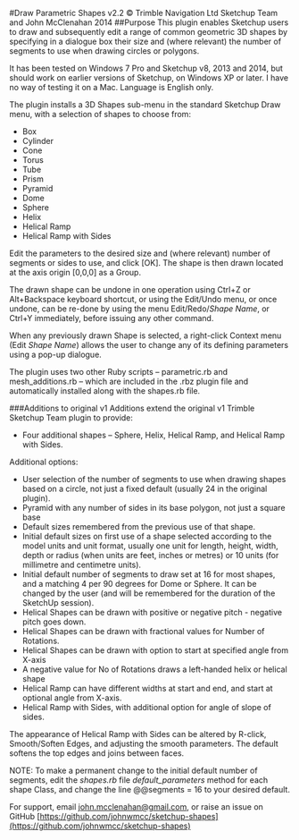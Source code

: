 #Draw Parametric Shapes v2.2
© Trimble Navigation Ltd Sketchup Team and John McClenahan 2014
##Purpose
This plugin enables Sketchup users to draw and subsequently edit a range of common
geometric 3D shapes by specifying in a dialogue box their size and (where relevant) the 
number of segments to use when drawing circles or polygons.

It has been tested on Windows 7 Pro and Sketchup v8, 2013 and 2014, but should
work on earlier versions of Sketchup, on Windows XP or later. I have no way of testing it on
a Mac. Language is English only.

The plugin installs a 3D Shapes sub-menu in the standard Sketchup Draw menu, with a selection
of shapes to choose from:

- Box
- Cylinder
- Cone
- Torus
- Tube
- Prism
- Pyramid
- Dome
- Sphere
- Helix
- Helical Ramp
- Helical Ramp with Sides

Edit the parameters to the desired size and (where relevant) number of segments or sides to
use, and click [OK]. The shape is then drawn located at the axis origin [0,0,0] as a Group.

The drawn shape can be undone in one operation using Ctrl+Z or Alt+Backspace keyboard
shortcut, or using the Edit/Undo menu, or once undone, can be re-done by using the menu
Edit/Redo/_Shape Name_, or Ctrl+Y immediately, before issuing any other command.

When any previously drawn Shape is selected, a right-click Context menu (Edit _Shape Name_)
allows the user to change any of its defining parameters using a pop-up dialogue.

The plugin uses two other Ruby scripts – parametric.rb and mesh_additions.rb – which are
included in the .rbz plugin file and automatically installed along with the shapes.rb file.

###Additions to original v1
Additions extend the original v1 Trimble Sketchup Team plugin to provide:

- Four additional shapes – Sphere, Helix, Helical Ramp, and Helical Ramp with Sides.

Additional options:

- User selection of the number of segments to use when drawing shapes based on a circle,
  not just a fixed default (usually 24 in the original plugin).
- Pyramid with any number of sides in its base polygon, not just a square base
- Default sizes remembered from the previous use of that shape.
- Initial default sizes on first use of a shape selected according to the model units and
  unit format, usually one unit for length, height, width, depth or radius (when units are feet, inches or
  metres) or 10 units (for millimetre and centimetre units).
- Initial default number of segments to draw set at 16 for most shapes, and a matching 4 per 90
  degrees for Dome or Sphere. It can be changed by the user (and will be remembered for
  the duration of the SketchUp session).
- Helical Shapes can be drawn with positive or negative pitch - negative pitch goes down.
- Helical Shapes can be drawn with fractional values for Number of Rotations.
- Helical Shapes can be drawn with option to start at specified angle from X-axis 
- A negative value for No of Rotations draws a left-handed helix or helical shape
- Helical Ramp can have different widths at start and end, and start at optional angle from X-axis.
- Helical Ramp with Sides, with additional option for angle of slope of sides.

The appearance of Helical Ramp with Sides can be altered by R-click, Smooth/Soften Edges, and adjusting the smooth parameters. The default softens the top edges and joins between faces.

NOTE: To make a permanent change to the initial default number of segments, edit the *shapes.rb*
file *default_parameters* method for each shape Class, and change the line @@segments = 16 to
your desired default.

For support, email john.mcclenahan@gmail.com, or raise an issue on GitHub [https://github.com/johnwmcc/sketchup-shapes](https://github.com/johnwmcc/sketchup-shapes) 
